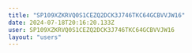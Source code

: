 ```yaml
---
title: "SP109XZKRVQ0S1CEZQ2DCK3J746TKC64GCBVVJW16"
date: 2024-07-18T20:16:20.133Z
user: SP109XZKRVQ0S1CEZQ2DCK3J746TKC64GCBVVJW16
layout: "users"
---
```

    